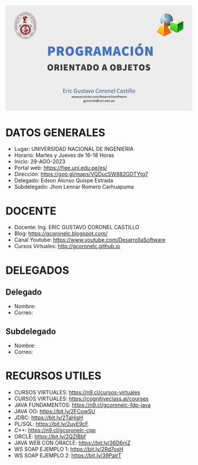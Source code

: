![PROGRAMACION ORIENTADO DE OBJETOS](https://github.com/gcoronelc/UNI-FIEE-2023-2-BMA15-Q/blob/main/img/JavaOO.jpg)

# DATOS GENERALES

- Lugar: UNIVERSIDAD NACIONAL DE INGENIERIA
- Horario: Martes y Jueves de 16-18 Horas
- Inicio: 29-AGO-2023
- Portal web: https://fiee.uni.edu.pe/es/
- Dirección: https://goo.gl/maps/VQDucSW882GDTYtg7
- Delegado: Edson Alonso Quispe Estrada
- Subdelegado: Jhon Lennar Romero Carhuapuma

# DOCENTE

- Docente: Ing. ERIC GUSTAVO CORONEL CASTILLO
- Blog: https://gcoronelc.blogspot.com/
- Canal Youtube: https://www.youtube.com/DesarrollaSoftware
- Cursos Virtuales: http://gcoronelc.github.io

# DELEGADOS

## Delegado

- Nombre: 
- Correo: 

## Subdelegado

- Nombre: 
- Correo: 

# RECURSOS UTILES

- CURSOS VIRTUALES: https://n9.cl/cursos-virtuales
- CURSOS VIRTUALES: https://cognitiveclass.ai/courses
- JAVA FUNDAMENTOS: https://n9.cl/gcoronelc-fdp-java
- JAVA OO: https://bit.ly/2FCowSU
- JDBC: https://bit.ly/2TaHisH
- PL/SQL: https://bit.ly/2uvE9cF
- C++: https://n9.cl/gcoronelc-cpp
- ORCLE: https://bit.ly/2QZIBbf
- JAVA WEB CON ORACLE: https://bit.ly/36D6njZ
- WS SOAP EJEMPLO 1: https://bit.ly/2Rd7osH
- WS SOAP EJEMPLO 2: https://bit.ly/39PalrT




